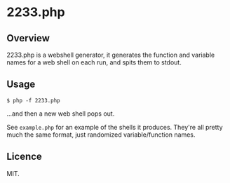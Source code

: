 2233.php
========

## Overview

2233.php is a webshell generator, it generates the function and variable names for a web shell on each run, and spits them to stdout.

## Usage

    $ php -f 2233.php

...and then a new web shell pops out.
    
See `example.php` for an example of the shells it produces. They're all pretty much the same format, just randomized variable/function names.

## Licence

MIT.